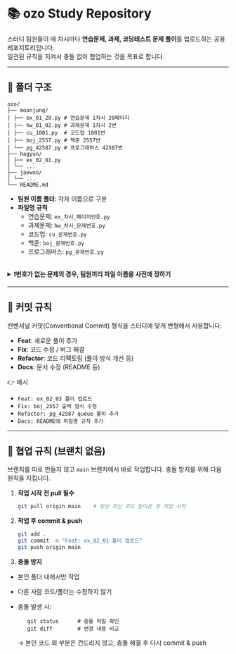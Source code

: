 # 📚 ozo Study Repository

스터디 팀원들이 매 차시마다 **연습문제, 과제, 코딩테스트 문제 풀이**를 업로드하는 공용 레포지토리입니다.  
일관된 규칙을 지켜서 충돌 없이 협업하는 것을 목표로 합니다.

---

## 📂 폴더 구조
    ozo/
    ├── moonjung/
    │ ├── ex_01_20.py # 연습문제 1차시 20페이지
    │ ├── hw_01_02.py # 과제문제 1차시 2번
    │ ├── cu_1001.py  # 코드업 1001번
    │ ├── boj_2557.py # 백준 2557번
    │ └── pg_42587.py # 프로그래머스 42587번
    ├── hagyun/
    │ ├── ex_02_01.py
    │ └── ...
    ├── jaewoo/
    │ └── ...
    └── README.md

  
- **팀원 이름 폴더**: 각자 이름으로 구분 
- **파일명 규칙**  
  - 연습문제: `ex_차시_페이지번호.py`  
  - 과제문제: `hw_차시_문제번호.py`  
  - 코드업: `cu_문제번호.py`  
  - 백준: `boj_문제번호.py`  
  - 프로그래머스: `pg_문제번호.py`
 </br>

<details>
  <summary><b>❗번호가 없는 문제의 경우, 팀원끼리 파일 이름을 사전에 정하기</b></summary>
  <div markdown="1">
    <ul>
        <p></p>
      <li>17차시 얼음틀 문제: <code>ex_17_ice.py</code></li>
      <img src="https://github.com/user-attachments/assets/dd25deb4-eec0-499c-83a4-8509987bb06b" width=40%>
      <p></p>
      <li>18차시 별 그리기 문제: <code>ex_18_star.py</code></li>
      <img src="https://github.com/user-attachments/assets/61602d10-49fd-4205-a584-fbfd3fd9c385" width=40%>
      <p></p>
      <li>18차시 별, 무지개 여러개 그리는 문제: <code>ex_18_RainbowStar.py</code></li>
      <img src="https://github.com/user-attachments/assets/b9cbe9ed-fb7b-4bef-ad2f-fcae92bc0e60" width=40%>
    </ul>
  </div>
</details>

---

## 📝 커밋 규칙
컨벤셔널 커밋(Conventional Commit) 형식을 스터디에 맞게 변형해서 사용합니다.

- **Feat**: 새로운 풀이 추가  
- **Fix**: 코드 수정 / 버그 해결  
- **Refactor**: 코드 리팩토링 (풀이 방식 개선 등)  
- **Docs**: 문서 수정 (README 등)  

👉 예시  
- `Feat: ex_02_03 풀이 업로드`  
- `Fix: boj_2557 출력 형식 수정`  
- `Refactor: pg_42587 queue 풀이 추가`  
- `Docs: README에 파일명 규칙 추가`

---

## 🔄 협업 규칙 (브랜치 없음)
브랜치를 따로 만들지 않고 `main` 브랜치에서 바로 작업합니다. 충돌 방지를 위해 다음 원칙을 지킵니다.

1. **작업 시작 전 pull 필수**
   ```bash
   git pull origin main    # 항상 최신 코드 받아온 후 작업 시작

2. **작업 후 commit & push**
    ```bash
    git add .
    git commit -m "Feat: ex_02_01 풀이 업로드"
    git push origin main

3. **충돌 방지**
 - 본인 폴더 내에서만 작업
 - 다른 사람 코드/폴더는 수정하지 않기
 - 충돌 발생 시:
    
          git status      # 충돌 파일 확인
          git diff        # 변경 내용 비교
      → 본인 코드 외 부분은 건드리지 않고, 충돌 해결 후 다시 commit & push
